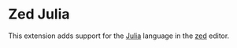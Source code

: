 # Zed Julia

This extension adds support for the [Julia](https://julialang.org/) language in
the [zed](https://zed.dev) editor.
